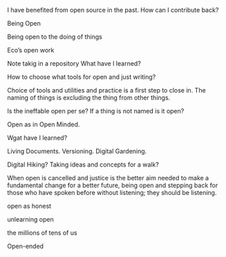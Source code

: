 I have benefited from open source in the past. How can I contribute back?


Being Open

Being open to the doing of things

Eco’s open work

Note takig in a repository
What have I learned?

How to choose what tools for open and just writing?

Choice of tools and utilities and practice is a first step to close in.
The naming of things is excluding the thing from other things.

Is the ineffable open per se? If a thing is not named is it open?


Open as in Open Minded.

Wgat have I learned?

Living Documents.
Versioning.
Digital Gardening.

Digital Hiking?
Taking ideas and concepts for a walk?

When open is cancelled and justice is the better aim needed to make a fundamental change for a better future, being open and stepping back for those who have spoken before without listening; they should be listening.

open as honest

unlearning open

the millions of tens of us

Open-ended


